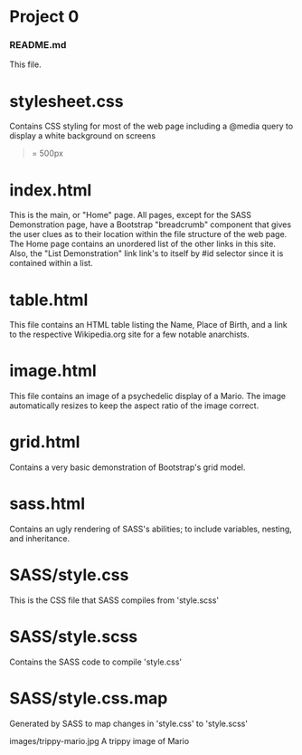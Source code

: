# Project 0

### README.md ###
This file.

# stylesheet.css
Contains CSS styling for most of the web page including a @media query to display a white background on screens
>= 500px

# index.html
This is the main, or "Home" page. All pages, except for the SASS Demonstration page, have a Bootstrap
"breadcrumb" component that gives the user clues as to their location within the file structure of the web page.
The Home page contains an unordered list of the other links in this site. Also, the "List Demonstration" link
link's to itself by #id selector since it is contained within a list.

# table.html
This file contains an HTML table listing the Name, Place of Birth, and a link to the respective Wikipedia.org
site for a few notable anarchists.

# image.html
This file contains an image of a psychedelic display of a Mario. The image automatically resizes to keep the
aspect ratio of the image correct.

# grid.html
Contains a very basic demonstration of Bootstrap's grid model.

# sass.html
Contains an ugly rendering of SASS's abilities; to include variables, nesting, and inheritance.

# SASS/style.css
This is the CSS file that SASS compiles from 'style.scss'

# SASS/style.scss
Contains the SASS code to compile 'style.css'

# SASS/style.css.map
Generated by SASS to map changes in 'style.css' to 'style.scss'

images/trippy-mario.jpg
A trippy image of Mario
